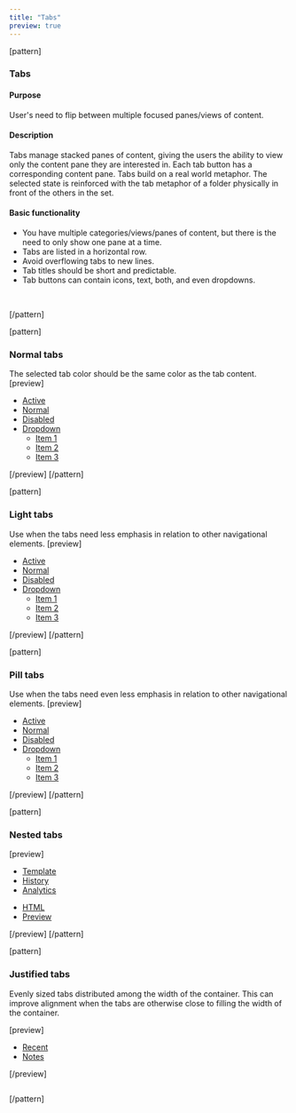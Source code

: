 ```yaml
---
title: "Tabs"
preview: true
---
```


[pattern]
<h3>Tabs</h3>

#### Purpose
User's need to flip between multiple focused panes/views of content.

#### Description
Tabs manage stacked panes of content, giving the users the ability to view only the content pane they are interested in. Each tab button has a corresponding content pane. Tabs build on a real world metaphor. The selected state is reinforced with the tab metaphor of a folder physically in front of the others in the set.

#### Basic functionality
- You have multiple categories/views/panes of content, but there is the need to only show one pane at a time.
- Tabs are listed in a horizontal row.
- Avoid overflowing tabs to new lines.
- Tab titles should be short and predictable.
- Tab buttons can contain icons, text, both, and even dropdowns.

&nbsp;

[/pattern]

[pattern]
### Normal tabs
The selected tab color should be the same color as the tab content.
[preview]
<ul class="nav nav-tabs" role="tablist">
  <li class="active"><a href="#" role="tab" data-toggle="tab">Active</a></li>
  <li><a href="#" role="tab" data-toggle="tab">Normal</a></li>
  <li class="disabled"><a href="#" role="tab">Disabled</a></li>
  <li class="dropdown">
      <a class="dropdown-toggle" data-toggle="dropdown" href="#">
          Dropdown <span class="caret"></span>
        </a>
        <ul class="dropdown-menu" role="menu">
          <li role="presentation"><a href="#">Item 1</a></li>
          <li role="presentation"><a href="#">Item 2</a></li>
          <li role="presentation"><a href="#">Item 3</a></li>
        </ul>
  </li>
</ul>
<div style="border-top: none; border-radius: 0;" class="panel panel-default">
    <div class="panel-body">
        <p></p><p></p>
    </div>
</div>
[/preview]
[/pattern]

[pattern]
### Light tabs
Use when the tabs need less emphasis in relation to other navigational elements. 
[preview]
<ul class="nav nav-tabs nav-tabs-light" role="tablist">
  <li class="active"><a href="#" role="tab" data-toggle="tab">Active</a></li>
  <li><a href="#" role="tab" data-toggle="tab">Normal</a></li>
  <li class="disabled"><a href="#" role="tab">Disabled</a></li>
  <li class="dropdown">
      <a class="dropdown-toggle" data-toggle="dropdown" href="#">
          Dropdown <span class="caret"></span>
        </a>
        <ul class="dropdown-menu" role="menu">
          <li role="presentation"><a href="#">Item 1</a></li>
          <li role="presentation"><a href="#">Item 2</a></li>
          <li role="presentation"><a href="#">Item 3</a></li>
        </ul>
  </li>
</ul>
[/preview]
[/pattern]

[pattern]
### Pill tabs
Use when the tabs need even less emphasis in relation to other navigational elements.
[preview]
<ul class="nav nav-pills" role="tablist">
  <li class="active"><a href="#" role="tab" data-toggle="tab">Active</a></li>
  <li><a href="#" role="tab" data-toggle="tab">Normal</a></li>
  <li class="disabled"><a href="#" role="tab">Disabled</a></li>
  <li class="dropdown">
      <a class="dropdown-toggle" data-toggle="dropdown" href="#">
          Dropdown <span class="caret"></span>
        </a>
        <ul class="dropdown-menu" role="menu">
          <li role="presentation"><a href="#">Item 1</a></li>
          <li role="presentation"><a href="#">Item 2</a></li>
          <li role="presentation"><a href="#">Item 3</a></li>
        </ul>
  </li>
</ul>
[/preview]
[/pattern]

[pattern]
### Nested tabs
[preview]
<ul class="nav nav-tabs" role="tablist">
  <li class="active"><a href="#" role="tab" data-toggle="tab">Template</a></li>
  <li><a href="#" role="tab" data-toggle="tab">History</a></li>
  <li><a href="#" role="tab" data-toggle="tab">Analytics</a></li>
</ul>
<div style="border-top: none; border-radius: 0;" class="panel panel-default">
    <ul class="nav nav-tabs nav-tabs-light" role="tablist">
      <li><a href="#" role="tab" data-toggle="tab">HTML</a></li>
      <li class="active"><a href="#" role="tab" data-toggle="tab">Preview</a></li>
    </ul>
    <div class="panel-body">
        <p></p><p></p>
    </div>
</div>
[/preview]
[/pattern]

[pattern]
### Justified tabs
Evenly sized tabs distributed among the width of the container. This can improve alignment when the tabs are otherwise close to filling the width of the container.

[preview]
<div style="width: 300px;">
    <ul class="nav nav-tabs nav-justified text-center" role="tablist">
      <li class="active"><a href="#" role="tab" data-toggle="tab">Recent</a></li>
      <li><a href="#" role="tab" data-toggle="tab">Notes</a></li>
    </ul>
    <div style="border-top: none; border-radius: 0;" class="panel panel-default">
        <div class="panel-body">
            <p></p><p></p>
        </div>
    </div>
</div>
[/preview]

```html

```
[/pattern]
